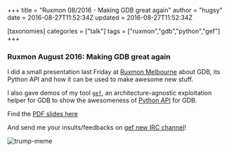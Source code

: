 +++
title = "Ruxmon 08/2016 - Making GDB great again"
author = "hugsy"
date =   2016-08-27T11:52:34Z
updated =   2016-08-27T11:52:34Z

[taxonomies]
categories = ["talk"]
tags = ["ruxmon","gdb","python","gef"]
+++

### Ruxmon August 2016: Making GDB great again ###

I did a small presentation last Friday at [Ruxmon Melbourne](https://web.archive.org/web/20231209215029/http://ruxmon.com/melbourne/) about GDB, its Python API and how it can be used to make awesome new stuff.

I also gave demos of my tool [`gef`](https://github.com/hugsy/gef.git), an architecture-agnostic exploitation helper for GDB to show the awesomeness of [Python API](https://sourceware.org/gdb/onlinedocs/gdb/Python-API.html) for GDB.

Find the [PDF slides here](http://christophe.alladoum.free.fr/public/ruxmon-08-16/ruxmon_2016-09_gdb_enhanced_features.pdf)

And send me your insults/feedbacks on [gef new IRC channel](https://webchat.freenode.net/?channels=##gef)!

![trump-meme](https://i.imgur.com/jlkM0P6.jpg)
